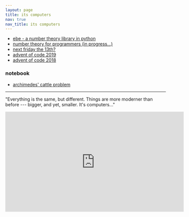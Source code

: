 ```yaml
---
layout: page
title: its computers
nav: true
nav_title: its computers
---
```


- <a href="https://ebe.itscomputers.lol">ebe - a number theory library in python</a>
- <a href="https://number-theory.itscomputers.lol">number theory for programmers (in progress...)</a>
- <a href="https://fridaythe13th.itscomputers.lol">next friday the 13th?</a>
- <a href="https://github.com/itscomputers/advent2019">advent of code 2019</a>
- <a href="https://github.com/itscomputers/advent2018">advent of code 2018</a>

### notebook

- <a href="/archimedes-cattle-problem">archimedes' cattle problem</a>

---

"Everything is the same, but different.  Things are more moderner than
before --- bigger, and yet, smaller.  It's computers..."

<div class="video-container">
  <div class="video">
    <iframe
       src="https://www.youtube.com/embed/Yn5pJtgtRrg"
       width="560"
       height="315"
       frameborder="0"
       allow="accelerometer; autoplay; encrypted-media; gyroscope; picture-in-picture"
       allowfullscreen>
     </iframe>
  </div>
</div>
